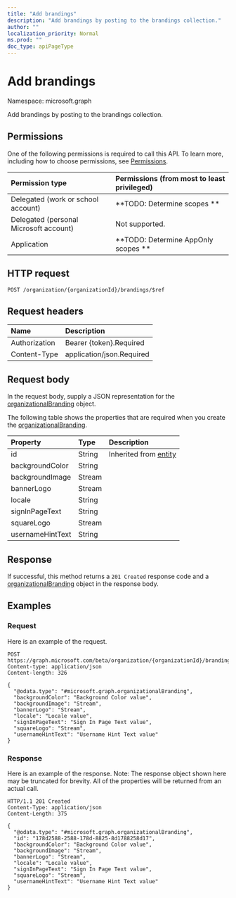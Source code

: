 ```yaml
---
title: "Add brandings"
description: "Add brandings by posting to the brandings collection."
author: ""
localization_priority: Normal
ms.prod: ""
doc_type: apiPageType
---
```


# Add brandings

Namespace: microsoft.graph

Add brandings by posting to the brandings collection.

## Permissions
One of the following permissions is required to call this API. To learn more, including how to choose permissions, see [Permissions](/concepts/permissions-reference.md).

|Permission type|Permissions (from most to least privileged)|
|:---|:---|
|Delegated (work or school account)|**TODO: Determine scopes **|
|Delegated (personal Microsoft account)|Not supported.|
|Application|**TODO: Determine AppOnly scopes **|

## HTTP request
<!-- {
  "blockType": "ignored"
}
-->
``` http
POST /organization/{organizationId}/brandings/$ref
```

## Request headers
|Name|Description|
|:---|:---|
|Authorization|Bearer {token}.Required|
|Content-Type|application/json.Required|

## Request body
In the request body, supply a JSON representation for the [organizationalBranding](../resources/organizationalbranding.md) object.

The following table shows the properties that are required when you create the [organizationalBranding](../resources/organizationalbranding.md).

|Property|Type|Description|
|:---|:---|:---|
|id|String| Inherited from [entity](../resources/entity.md)|
|backgroundColor|String||
|backgroundImage|Stream||
|bannerLogo|Stream||
|locale|String||
|signInPageText|String||
|squareLogo|Stream||
|usernameHintText|String||



## Response
If successful, this method returns a `201 Created` response code and a [organizationalBranding](../resources/organizationalbranding.md) object in the response body.

## Examples

### Request
Here is an example of the request.
<!-- {
  "blockType": "request",
  "name": "create_organizationalbranding_from_"
}
-->
``` http
POST https://graph.microsoft.com/beta/organization/{organizationId}/brandings
Content-type: application/json
Content-length: 326

{
  "@odata.type": "#microsoft.graph.organizationalBranding",
  "backgroundColor": "Background Color value",
  "backgroundImage": "Stream",
  "bannerLogo": "Stream",
  "locale": "Locale value",
  "signInPageText": "Sign In Page Text value",
  "squareLogo": "Stream",
  "usernameHintText": "Username Hint Text value"
}
```

### Response
Here is an example of the response. Note: The response object shown here may be truncated for brevity. All of the properties will be returned from an actual call.
<!-- {
  "blockType": "response",
  "truncated": true,
  "@odata.type": "microsoft.graph.organizationalbranding"
}
-->
``` http
HTTP/1.1 201 Created
Content-Type: application/json
Content-Length: 375

{
  "@odata.type": "#microsoft.graph.organizationalBranding",
  "id": "178d2588-2588-178d-8825-8d1788258d17",
  "backgroundColor": "Background Color value",
  "backgroundImage": "Stream",
  "bannerLogo": "Stream",
  "locale": "Locale value",
  "signInPageText": "Sign In Page Text value",
  "squareLogo": "Stream",
  "usernameHintText": "Username Hint Text value"
}
```

